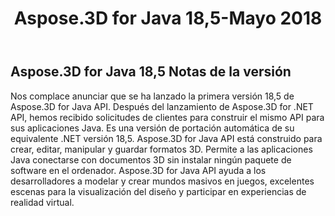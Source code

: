 ﻿---
title: Aspose.3D for Java 18,5-Mayo 2018
type: docs
weight: 80
url: /es/java/aspose-3d-for-java-18-5-may-2018/
---
## **Aspose.3D for Java 18,5 Notas de la versión**
Nos complace anunciar que se ha lanzado la primera versión 18,5 de Aspose.3D for Java API. Después del lanzamiento de Aspose.3D for .NET API, hemos recibido solicitudes de clientes para construir el mismo API para sus aplicaciones Java. Es una versión de portación automática de su equivalente .NET versión 18,5. Aspose.3D for Java API está construido para crear, editar, manipular y guardar formatos 3D. Permite a las aplicaciones Java conectarse con documentos 3D sin instalar ningún paquete de software en el ordenador. Aspose.3D for Java API ayuda a los desarrolladores a modelar y crear mundos masivos en juegos, excelentes escenas para la visualización del diseño y participar en experiencias de realidad virtual.
